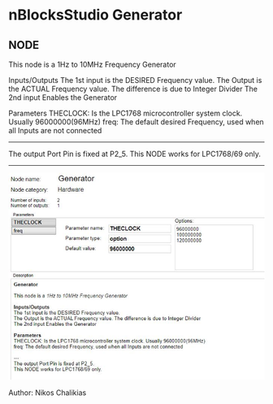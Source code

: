  # nBlocksStudio Generator 
 ## NODE

This node is a 1Hz to 10MHz Frequency Generator

Inputs/Outputs
The 1st input is the DESIRED Frequency value.
The Output is the ACTUAL Frequency value. The difference is due to Integer Divider
The 2nd input Enables the Generator

Parameters
THECLOCK: Is the LPC1768 microcontroller system clock. Usually 96000000(96MHz)
freq: The default desired Frequency, used when all Inputs are not connected

---
The output Port Pin is fixed at P2_5.
This NODE works for LPC1768/69 only.



---
![Generator NODE](generator_server.JPG)


 Author: Nikos Chalikias 


